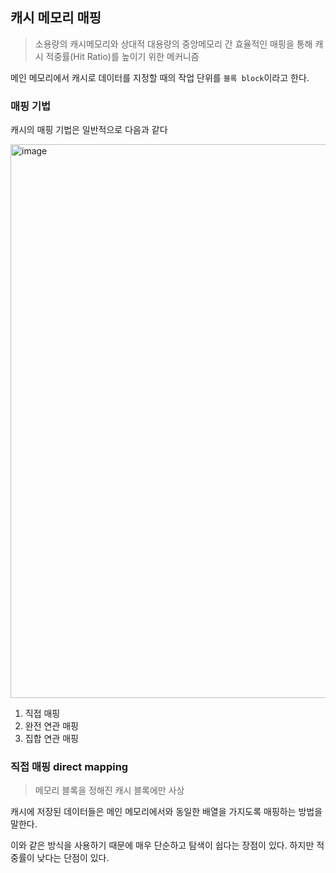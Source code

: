 ## 캐시 메모리 매핑

>소용량의 캐시메모리와 상대적 대용량의 중앙메모리 간 효율적인 매핑을 통해 캐시 적중률(Hit Ratio)를 높이기 위한 메커니즘

메인 메모리에서 캐시로 데이터를 지정할 때의 작업 단위를 `블록 block`이라고 한다. 

### 매핑 기법

캐시의 매핑 기법은 일반적으로 다음과 같다

<img width="886" alt="image" src="https://user-images.githubusercontent.com/51963264/199429726-c3c8d173-0ef4-4745-9e6c-21e6f774e57e.png">

1. 직접 매핑
2. 완전 연관 매핑
3. 집합 연관 매핑

### 직접 매핑 direct mapping

> 메모리 블록을 정해진 캐시 블록에만 사상

캐시에 저장된 데이터들은 메인 메모리에서와 동일한 배열을 가지도록 매핑하는 방법을 말한다. 

이와 같은 방식을 사용하기 때문에 매우 단순하고 탐색이 쉽다는 장점이 있다.
하지만 적중률이 낮다는 단점이 있다.